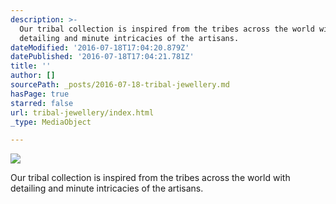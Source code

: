 ```yaml
---
description: >-
  Our tribal collection is inspired from the tribes across the world with
  detailing and minute intricacies of the artisans.
dateModified: '2016-07-18T17:04:20.879Z'
datePublished: '2016-07-18T17:04:21.781Z'
title: ''
author: []
sourcePath: _posts/2016-07-18-tribal-jewellery.md
hasPage: true
starred: false
url: tribal-jewellery/index.html
_type: MediaObject

---
```

![](https://the-grid-user-content.s3-us-west-2.amazonaws.com/0dc8a39d-8995-4836-b2e0-36007a906046.jpg)

Our tribal collection is inspired from the tribes across the world with detailing and minute intricacies of the artisans.